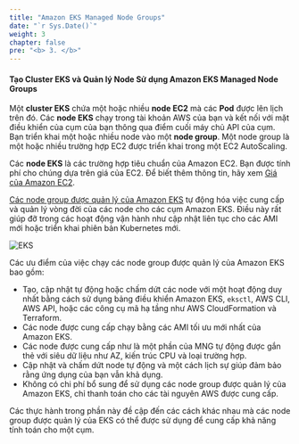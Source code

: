 ```yaml
---
title: "Amazon EKS Managed Node Groups"
date: "`r Sys.Date()`"
weight: 3
chapter: false
pre: "<b> 3. </b>"
---
```


#### Tạo Cluster EKS và Quản lý Node Sử dụng Amazon EKS Managed Node Groups

Một **cluster EKS** chứa một hoặc nhiều **node EC2** mà các **Pod** được lên lịch trên đó. Các **node EKS** chạy trong tài khoản AWS của bạn và kết nối với mặt điều khiển của cụm của bạn thông qua điểm cuối máy chủ API của cụm. Bạn triển khai một hoặc nhiều node vào một **node group**. Một node group là một hoặc nhiều trường hợp EC2 được triển khai trong một EC2 AutoScaling.

Các **node EKS** là các trường hợp tiêu chuẩn của Amazon EC2. Bạn được tính phí cho chúng dựa trên giá của EC2. Để biết thêm thông tin, hãy xem [Giá của Amazon EC2](https://aws.amazon.com/ec2/pricing/).

[Các node group được quản lý của Amazon EKS](https://docs.aws.amazon.com/eks/latest/userguide/managed-node-groups.html) tự động hóa việc cung cấp và quản lý vòng đời của các node cho các cụm Amazon EKS. Điều này rất giúp đỡ trong các hoạt động vận hành như cập nhật liên tục cho các AMI mới hoặc triển khai phiên bản Kubernetes mới.

![EKS](/images/4/00013.png?featherlight=false&width=30pc)

Các ưu điểm của việc chạy các node group được quản lý của Amazon EKS bao gồm:

- Tạo, cập nhật tự động hoặc chấm dứt các node với một hoạt động duy nhất bằng cách sử dụng bảng điều khiển Amazon EKS, `eksctl`, AWS CLI, AWS API, hoặc các công cụ mã hạ tầng như AWS CloudFormation và Terraform.
- Các node được cung cấp chạy bằng các AMI tối ưu mới nhất của Amazon EKS.
- Các node được cung cấp như là một phần của MNG tự động được gắn thẻ với siêu dữ liệu như AZ, kiến trúc CPU và loại trường hợp.
- Cập nhật và chấm dứt node tự động và một cách lịch sự giúp đảm bảo rằng ứng dụng của bạn vẫn khả dụng.
- Không có chi phí bổ sung để sử dụng các node group được quản lý của Amazon EKS, chỉ thanh toán cho các tài nguyên AWS được cung cấp.

Các thực hành trong phần này đề cập đến các cách khác nhau mà các node group được quản lý của EKS có thể được sử dụng để cung cấp khả năng tính toán cho một cụm.

